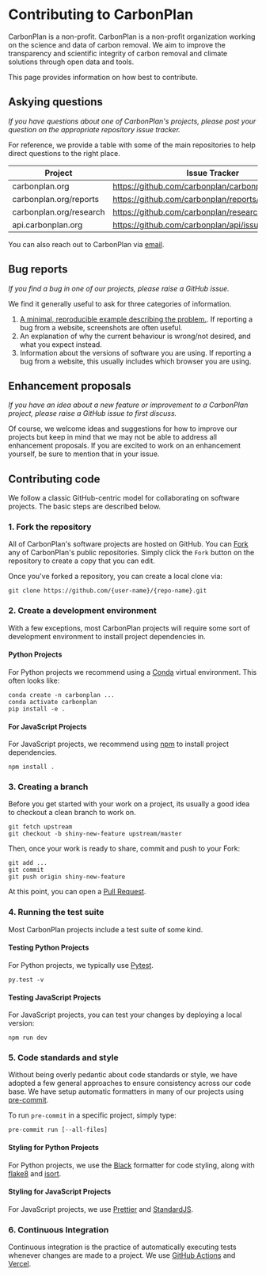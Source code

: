 # Contributing to CarbonPlan

CarbonPlan is a non-profit. CarbonPlan is a non-profit organization working on
the science and data of carbon removal. We aim to improve the transparency and
scientific integrity of carbon removal and climate solutions through open data
and tools.

This page provides information on how best to contribute.

## Askying questions

*If you have questions about one of CarbonPlan's projects, please post your
question on the appropriate repository issue tracker.*

For reference, we provide a table with some of the main repositories to help
direct questions to the right place.

| Project                 | Issue Tracker                                       |
| ----------------------- | --------------------------------------------------- |
| carbonplan.org          | <https://github.com/carbonplan/carbonplan.org/issues> |
| carbonplan.org/reports  | <https://github.com/carbonplan/reports/issues>        |
| carbonplan.org/research | <https://github.com/carbonplan/research/issues>       |
| api.carbonplan.org      | <https://github.com/carbonplan/api/issues>            |

You can also reach out to CarbonPlan via [email](mailto:feedback@carbonplan.org).

## Bug reports

*If you find a bug in one of our projects, please raise a GitHub issue.*

We find it generally useful to ask for three categories of information.

1. [A minimal, reproducible example describing the problem.](https://stackoverflow.com/help/minimal-reproducible-example).
   If reporting a bug from a website, screenshots are often useful.
1. An explanation of why the current behaviour is wrong/not desired, and what
   you expect instead.
1. Information about the versions of software you are using. If reporting a bug
   from a website, this usually includes which browser you are using.

## Enhancement proposals

*If you have an idea about a new feature or improvement to a CarbonPlan
project, please raise a GitHub issue to first discuss.*

Of course, we welcome ideas and suggestions for how to improve our projects
but keep in mind that we may not be able to address all enhancement proposals.
If you are excited to work on an enhancement yourself, be sure to mention that
in your issue.

## Contributing code

We follow a classic GitHub-centric model for collaborating on software projects.
The basic steps are described below.

### 1. Fork the repository

All of CarbonPlan's software projects are hosted on GitHub. You can
[Fork](https://help.github.com/en/github/getting-started-with-github/fork-a-repo)
any of CarbonPlan's public repositories. Simply click the `Fork` button on the
repository to create a copy that you can edit.

Once you've forked a repository, you can create a local clone via:

```shell
git clone https://github.com/{user-name}/{repo-name}.git
```

### 2. Create a development environment

With a few exceptions, most CarbonPlan projects will require some sort of development
environment to install project dependencies in.

#### Python Projects

For Python projects we recommend using a [Conda](https://docs.conda.io/projects/conda/en/latest/index.html)
virtual environment. This often looks like:

```shell
conda create -n carbonplan ...
conda activate carbonplan
pip install -e .
```

#### For JavaScript Projects

For JavaScript projects, we recommend using [npm](https://www.npmjs.com/) to
install project dependencies.

```shell
npm install .
```

### 3. Creating a branch

Before you get started with your work on a project, its usually a good idea to
checkout a clean branch to work on.

```shell
git fetch upstream
git checkout -b shiny-new-feature upstream/master
```

Then, once your work is ready to share, commit and push to your Fork:

```shell
git add ...
git commit
git push origin shiny-new-feature
```

At this point, you can open a [Pull Request](https://help.github.com/en/github/collaborating-with-issues-and-pull-requests/about-pull-requests).

### 4. Running the test suite

Most CarbonPlan projects include a test suite of some kind.

#### Testing Python Projects

For Python projects, we typically use [Pytest](https://docs.pytest.org/en/latest/contents.html).

```shell
py.test -v
```

#### Testing JavaScript Projects

For JavaScript projects, you can test your changes by deploying a local version:

```shell
npm run dev
```

### 5. Code standards and style

Without being overly pedantic about code standards or style, we have adopted a
few general approaches to ensure consistency across our code base. We have
setup automatic formatters in many of our projects using [pre-commit](https://pre-commit.com/).

To run `pre-commit` in a specific project, simply type:

```shell
pre-commit run [--all-files]
```

#### Styling for Python Projects

For Python projects, we use the [Black](https://black.readthedocs.io/en/stable/)
formatter for code styling, along with [flake8](https://flake8.pycqa.org/en/latest/)
and [isort](https://isort.readthedocs.io/en/latest/).

#### Styling for JavaScript Projects

For JavaScript projects, we use [Prettier](https://prettier.io/) and
[StandardJS](https://standardjs.com/).

### 6. Continuous Integration

Continuous integration is the practice of automatically executing tests
whenever changes are made to a project. We use [GitHub Actions](https://github.com/features/actions)
and [Vercel](https://vercel.com/).
